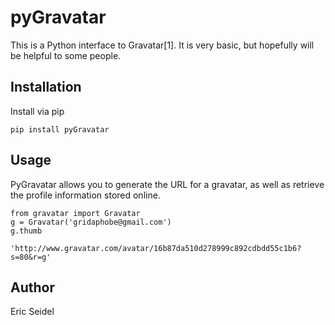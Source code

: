 # pyGravatar

This is a Python interface to Gravatar[1]. It is very basic, but hopefully
will be helpful to some people.

## Installation

Install via pip

	pip install pyGravatar

## Usage

PyGravatar allows you to generate the URL for a gravatar, as well as retrieve
the profile information stored online.

	from gravatar import Gravatar
	g = Gravatar('gridaphobe@gmail.com')
	g.thumb
	
	'http://www.gravatar.com/avatar/16b87da510d278999c892cdbdd55c1b6?s=80&r=g'

## Author

Eric Seidel